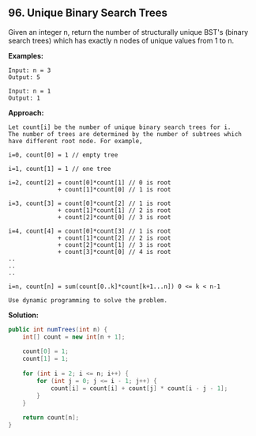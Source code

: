 ## 96. Unique Binary Search Trees

Given an integer n, return the number of structurally unique BST's (binary search trees) which has exactly n nodes of unique values from 1 to n.

**Examples:** 

```
Input: n = 3
Output: 5
```

```
Input: n = 1
Output: 1
```

**Approach:**

```
Let count[i] be the number of unique binary search trees for i. 
The number of trees are determined by the number of subtrees which have different root node. For example,

i=0, count[0] = 1 // empty tree

i=1, count[1] = 1 // one tree

i=2, count[2] = count[0]*count[1] // 0 is root
              + count[1]*count[0] // 1 is root

i=3, count[3] = count[0]*count[2] // 1 is root
              + count[1]*count[1] // 2 is root
              + count[2]*count[0] // 3 is root

i=4, count[4] = count[0]*count[3] // 1 is root
              + count[1]*count[2] // 2 is root
              + count[2]*count[1] // 3 is root
              + count[3]*count[0] // 4 is root
..
..
..

i=n, count[n] = sum(count[0..k]*count[k+1...n]) 0 <= k < n-1

Use dynamic programming to solve the problem.
```

**Solution:**

```java
public int numTrees(int n) {
	int[] count = new int[n + 1];
 
	count[0] = 1;
	count[1] = 1;
 
	for (int i = 2; i <= n; i++) {
		for (int j = 0; j <= i - 1; j++) {
			count[i] = count[i] + count[j] * count[i - j - 1];
		}
	}
 
	return count[n];
}
```